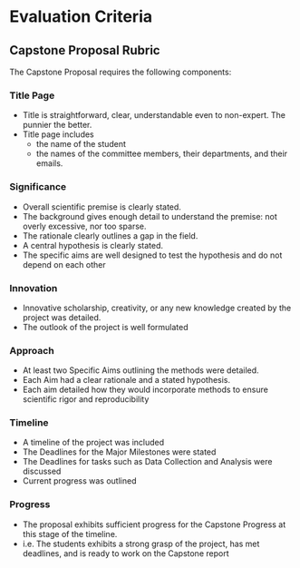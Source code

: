 # Evaluation Criteria

## Capstone Proposal Rubric

The Capstone Proposal requires the following components:

### Title Page

- Title is straightforward, clear, understandable even to non-expert. The punnier the better. 
- Title page includes
  - the name of the student
  - the names of the committee members, their departments, and their emails.

### Significance

- Overall scientific premise is clearly stated.
- The background gives enough detail to understand the premise: not overly excessive, nor too sparse.
- The rationale clearly outlines a gap in the field.
- A central hypothesis is clearly stated.
- The specific aims are well designed to test the hypothesis and do not depend on each other

### Innovation

- Innovative scholarship, creativity, or any new knowledge created by the project was detailed.
- The outlook of the project is well formulated

### Approach

- At least two Specific Aims outlining the methods were detailed.
- Each Aim had a clear rationale and a stated hypothesis.
- Each aim detailed how they would incorporate methods to ensure scientific rigor and reproducibility

### Timeline

- A timeline of the project was included
- The Deadlines for the Major Milestones were stated
- The Deadlines for tasks such as Data Collection and Analysis were discussed
- Current progress was outlined

### Progress

- The proposal exhibits sufficient progress for the Capstone Progress at this stage of the timeline.
- i.e. The students exhibits a strong grasp of the project, has met deadlines, and is ready to work on the Capstone report
